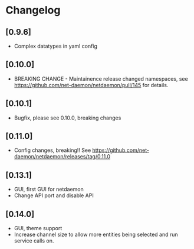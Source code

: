 # Changelog

## [0.9.6]

- Complex datatypes in yaml config

## [0.10.0]

- BREAKING CHANGE - Maintainence release changed namespaces, see https://github.com/net-daemon/netdaemon/pull/145 for details.

## [0.10.1]

- Bugfix, please see 0.10.0, breaking changes

## [0.11.0]

- Config changes, breaking!! See https://github.com/net-daemon/netdaemon/releases/tag/0.11.0

## [0.13.1]

- GUI, first GUI for netdaemon
- Change API port and disable API

## [0.14.0]

- GUI, theme support
- Increase channel size to allow more entities being selected and run service calls on.
